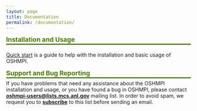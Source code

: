 ```yaml
---
layout: page
title: Documentation
permalink: /documentation/
---
```


<p style="margin-bottom: 1px"><strong><span style="color: #4d7508;font-size: 13pt">Installation and Usage</span></strong></p>
<div style="padding-top: 5px;border-top: 3px solid #4d7508">
  <p><a href="http://127.0.0.1:4000/oshmpi/quick_start/">Quick start</a> is a guide to help with the installation and basic usage of OSHMPI.</p>
  <p style="margin-bottom: 1px"><strong><span style="color: #4d7508;font-size: 13pt">Support and Bug Reporting</span></strong></p>
  
  <div style="padding-top: 5px;border-top: 3px solid #4d7508">If you have problems that need any assistance about the OSHMPI installation and usage, or you have found a bug in OSHMPI, please contact <a href="oshmpi-users@lists.mcs.anl.gov"><strong>oshmpi-users@lists.mcs.anl.gov</strong></a> mailing list. In order to avoid spam, we request you to <a href="https://lists.mcs.anl.gov/mailman/listinfo/oshmpi-users" target="_blank" rel="noopener"><strong>subscribe</strong></a> to this list before sending an email.</div>
</div>




 
